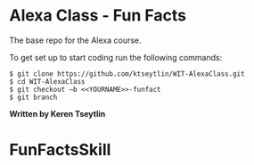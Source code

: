 # Alexa Class - Fun Facts

The base repo for the Alexa course.

To get set up to start coding run the following commands:
```
$ git clone https://github.com/ktseytlin/WIT-AlexaClass.git
$ cd WIT-AlexaClass
$ git checkout –b <<YOURNAME>>-funfact
$ git branch
```

**Written by Keren Tseytlin**
# FunFactsSkill
